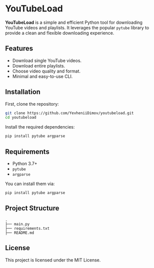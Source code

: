 # YouTubeLoad

**YouTubeLoad** is a simple and efficient Python tool for downloading YouTube videos and playlists. It leverages the popular `pytube` library to provide a clean and flexible downloading experience.

## Features

- Download single YouTube videos.
- Download entire playlists.
- Choose video quality and format.
- Minimal and easy-to-use CLI.

## Installation

First, clone the repository:

```bash
git clone https://github.com/YevheniiDimov/youtubeload.git
cd youtubeload
```

Install the required dependencies:

```bash
pip install pytube argparse
```

## Requirements

- Python 3.7+
- `pytube`
- `argparse`

You can install them via:

```bash
pip install pytube argparse
```

## Project Structure

```plaintext
.
├── main.py
├── requirements.txt
├── README.md
```

## License

This project is licensed under the MIT License.
